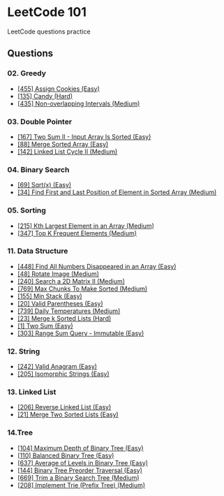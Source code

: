 # LeetCode 101

LeetCode questions practice

## Questions

### 02. Greedy

- [[455] Assign Cookies (Easy)](https://leetcode.com/problems/assign-cookies/)
- [[135] Candy (Hard)](https://leetcode.com/problems/candy/)
- [[435] Non-overlapping Intervals (Medium)](https://leetcode.com/problems/non-overlapping-intervals/)

### 03. Double Pointer

- [[167] Two Sum II - Input Array Is Sorted (Easy)](https://leetcode.com/problems/two-sum-ii-input-array-is-sorted/)
- [[88] Merge Sorted Array (Easy)](https://leetcode.com/problems/merge-sorted-array/)
- [[142] Linked List Cycle II (Medium)](https://leetcode.com/problems/linked-list-cycle-ii/)

### 04. Binary Search

- [[69] Sqrt(x) (Easy)](https://leetcode.com/problems/sqrtx/)
- [[34] Find First and Last Position of Element in Sorted Array (Medium)](https://leetcode.com/problems/find-first-and-last-position-of-element-in-sorted-array/)

### 05. Sorting

- [[215] Kth Largest Element in an Array (Medium)](https://leetcode.com/problems/kth-largest-element-in-an-array/)
- [[347] Top K Frequent Elements (Medium)](https://leetcode.com/problems/top-k-frequent-elements/)

### 11. Data Structure

- [[448] Find All Numbers Disappeared in an Array (Easy)](https://leetcode.com/problems/find-all-numbers-disappeared-in-an-array/)
- [[48] Rotate Image (Medium)](https://leetcode.com/problems/rotate-image/)
- [[240] Search a 2D Matrix II (Medium)](https://leetcode.com/problems/search-a-2d-matrix-ii/)
- [[769] Max Chunks To Make Sorted (Medium)](https://leetcode.com/problems/max-chunks-to-make-sorted/)
- [[155] Min Stack (Easy)](https://leetcode.com/problems/min-stack/)
- [[20] Valid Parentheses (Easy)](https://leetcode.com/problems/valid-parentheses/)
- [[739] Daily Temperatures (Medium)](https://leetcode.com/problems/daily-temperatures/)
- [[23] Merge k Sorted Lists (Hard)](https://leetcode.com/problems/merge-k-sorted-lists/)
- [[1] Two Sum (Easy)](https://leetcode.com/problems/two-sum/)
- [[303] Range Sum Query - Immutable (Easy)](https://leetcode.com/problems/range-sum-query-immutable/)

### 12. String

- [[242] Valid Anagram (Easy)](https://leetcode.com/problems/valid-anagram/)
- [[205] Isomorphic Strings (Easy)](https://leetcode.com/problems/isomorphic-strings/)

### 13. Linked List

- [[206] Reverse Linked List (Easy)](https://leetcode.com/problems/reverse-linked-list/)
- [[21] Merge Two Sorted Lists (Easy)](https://leetcode.com/problems/merge-two-sorted-lists/)

### 14.Tree

- [[104] Maximum Depth of Binary Tree (Easy)](https://leetcode.com/problems/maximum-depth-of-binary-tree/)
- [[110] Balanced Binary Tree (Easy)](https://leetcode.com/problems/balanced-binary-tree/)
- [[637] Average of Levels in Binary Tree (Easy)](https://leetcode.com/problems/average-of-levels-in-binary-tree/)
- [[144] Binary Tree Preorder Traversal (Easy)](https://leetcode.com/problems/binary-tree-preorder-traversal/)
- [[669] Trim a Binary Search Tree (Medium)](https://leetcode.com/problems/trim-a-binary-search-tree/)
- [[208] Implement Trie (Prefix Tree) (Medium)](https://leetcode.com/problems/implement-trie-prefix-tree/)
